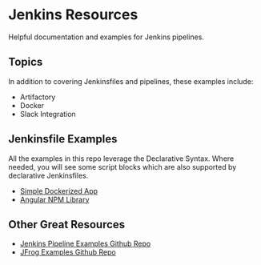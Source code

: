 # Jenkins Resources

Helpful documentation and examples for Jenkins pipelines.

## Topics

In addition to covering Jenkinsfiles and pipelines, these examples include:

- Artifactory
- Docker
- Slack Integration

## Jenkinsfile Examples

All the examples in this repo leverage the Declarative Syntax. Where needed, you will see some script blocks which are also supported by declarative Jenkinsfiles.

- [Simple Dockerized App](jenkinsfile-examples/simple-docker-container/)
- [Angular NPM Library](jenkinsfile-examples/angular-npm-lib/)

## Other Great Resources

- [Jenkins Pipeline Examples Github Repo](https://github.com/jenkinsci/pipeline-examples)
- [JFrog Examples Github Repo](https://github.com/jfrog/project-examples)
